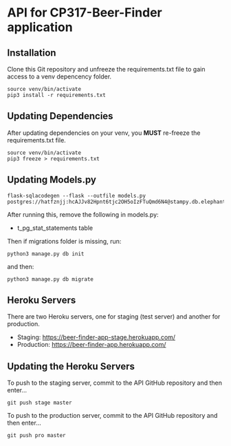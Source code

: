 # API for CP317-Beer-Finder application

## Installation
Clone this Git repository and unfreeze the requirements.txt file to gain access to a venv depencency folder.

```shell
source venv/bin/activate
pip3 install -r requirements.txt
```

## Updating Dependencies
After updating dependencies on your venv, you **MUST** re-freeze the requirements.txt file.
```shell
source venv/bin/activate
pip3 freeze > requirements.txt
```

## Updating Models.py
```shell
flask-sqlacodegen --flask --outfile models.py postgres://hatfznjj:hcAJJv82Hpnt6tjc2OH5oIzFTuQmd6N4@stampy.db.elephantsql.com:5432/hatfznjj
```
After running this, remove the following in models.py:
- t_pg_stat_statements table

Then if migrations folder is missing, run:
```shell
python3 manage.py db init
```

and then:
```shell
python3 manage.py db migrate
```
##

## Heroku Servers
There are two Heroku servers, one for staging (test server) and another for production.

- Staging: https://beer-finder-app-stage.herokuapp.com/
- Production: https://beer-finder-app.herokuapp.com/

## Updating the Heroku Servers
To push to the staging server, commit to the API GitHub repository and then enter...

```shell
git push stage master
```

To push to the production server, commit to the API GitHub repository and then enter...

```shell
git push pro master
```
